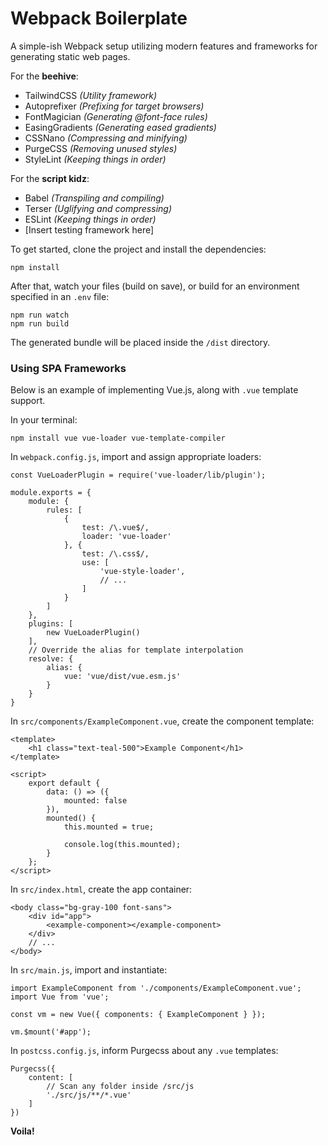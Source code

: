 # Webpack Boilerplate

A simple-ish Webpack setup utilizing modern features and frameworks for generating static web pages.

For the **beehive**:

- TailwindCSS *(Utility framework)*
- Autoprefixer *(Prefixing for target browsers)*
- FontMagician *(Generating @font-face rules)*
- EasingGradients *(Generating eased gradients)*
- CSSNano *(Compressing and minifying)*
- PurgeCSS *(Removing unused styles)*
- StyleLint *(Keeping things in order)*

For the **script kidz**:

- Babel *(Transpiling and compiling)*
- Terser *(Uglifying and compressing)*
- ESLint *(Keeping things in order)*
- [Insert testing framework here]

To get started, clone the project and install the dependencies:

```
npm install
```

After that, watch your files (build on save), or build for an environment specified in an `.env` file:

```
npm run watch
npm run build
```

The generated bundle will be placed inside the `/dist` directory.

### Using SPA Frameworks

Below is an example of implementing Vue.js, along with `.vue` template support.

In your terminal:

```
npm install vue vue-loader vue-template-compiler
```

In `webpack.config.js`, import and assign appropriate loaders:

```
const VueLoaderPlugin = require('vue-loader/lib/plugin');

module.exports = {
    module: {
        rules: [
            {
                test: /\.vue$/,
                loader: 'vue-loader'
            }, {
                test: /\.css$/,
                use: [
                    'vue-style-loader',
                    // ...
                ]
            }
        ]
    },
    plugins: [
        new VueLoaderPlugin()
    ],
    // Override the alias for template interpolation
    resolve: {
        alias: {
            vue: 'vue/dist/vue.esm.js'
        }
    }
}
```

In `src/components/ExampleComponent.vue`, create the component template:

```
<template>
    <h1 class="text-teal-500">Example Component</h1>
</template>

<script>
    export default {
        data: () => ({
            mounted: false
        }),
        mounted() {
            this.mounted = true;

            console.log(this.mounted);
        }
    };
</script>
```

In `src/index.html`, create the app container:

```
<body class="bg-gray-100 font-sans">
    <div id="app">
        <example-component></example-component>
    </div>
    // ...
</body>
```

In `src/main.js`, import and instantiate:

```
import ExampleComponent from './components/ExampleComponent.vue';
import Vue from 'vue';

const vm = new Vue({ components: { ExampleComponent } });

vm.$mount('#app');
```

In `postcss.config.js`, inform Purgecss about any `.vue` templates:

```
Purgecss({
    content: [
        // Scan any folder inside /src/js
        './src/js/**/*.vue'
    ]
})
```

**Voila!**